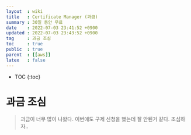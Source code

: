 ```yaml
---
layout  : wiki
title   : Certificate Manager (과금) 
summary : 30일 동안 무료 
date    : 2022-07-03 23:41:52 +0900
updated : 2022-07-03 23:43:52 +0900
tag     : 과금 조심 
toc     : true
public  : true
parent  : [[aws]]
latex   : false
---
```

* TOC
{:toc}

# 과금 조심
> 과금이 너무 많이 나왔다. 이번에도 구제 신청을 했는데 잘 안된거 같다. 조심하자..

